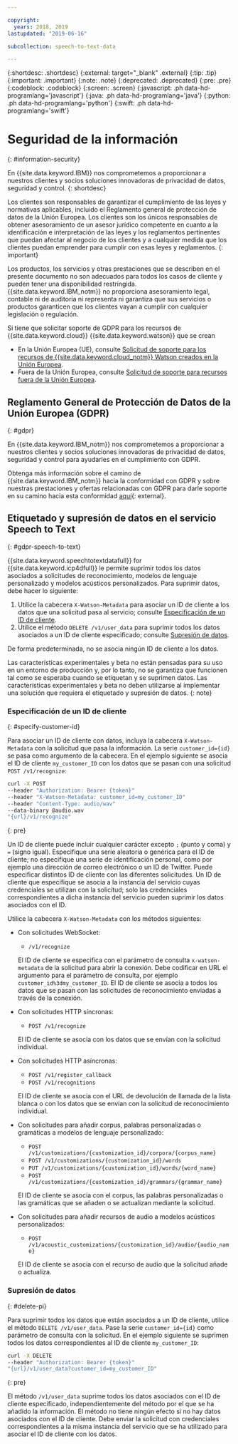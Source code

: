 ```yaml
---

copyright:
  years: 2018, 2019
lastupdated: "2019-06-16"

subcollection: speech-to-text-data

---
```


{:shortdesc: .shortdesc}
{:external: target="_blank" .external}
{:tip: .tip}
{:important: .important}
{:note: .note}
{:deprecated: .deprecated}
{:pre: .pre}
{:codeblock: .codeblock}
{:screen: .screen}
{:javascript: .ph data-hd-programlang='javascript'}
{:java: .ph data-hd-programlang='java'}
{:python: .ph data-hd-programlang='python'}
{:swift: .ph data-hd-programlang='swift'}

# Seguridad de la información
{: #information-security}

En {{site.data.keyword.IBM}} nos comprometemos a proporcionar a nuestros clientes y socios soluciones innovadoras de privacidad de datos, seguridad y control.
{: shortdesc}

Los clientes son responsables de garantizar el cumplimiento de las leyes y normativas aplicables, incluido el Reglamento general de protección de datos de la Unión Europea. Los clientes son los únicos responsables de obtener asesoramiento de un asesor jurídico competente en cuanto a la identificación e interpretación de las leyes y los reglamentos pertinentes que puedan afectar al negocio de los clientes y a cualquier medida que los clientes puedan emprender para cumplir con esas leyes y reglamentos.
{: important}

Los productos, los servicios y otras prestaciones que se describen en el presente documento no son adecuados para todos los casos de cliente y pueden tener una disponibilidad restringida. {{site.data.keyword.IBM_notm}} no proporciona asesoramiento legal, contable ni de auditoría ni representa ni garantiza que sus servicios o productos garanticen que los clientes vayan a cumplir con cualquier legislación o regulación.

Si tiene que solicitar soporte de GDPR para los recursos de {{site.data.keyword.cloud}} {{site.data.keyword.watson}} que se crean

-   En la Unión Europea (UE), consulte [Solicitud de soporte para los recursos de {{site.data.keyword.cloud_notm}} Watson creados en la Unión Europea](/docs/services/watson?topic=watson-gdpr-sar#request-EU).
-   Fuera de la Unión Europea, consulte [Solicitud de soporte para recursos fuera de la Unión Europea](/docs/services/watson?topic=watson-gdpr-sar#request-non-EU).

## Reglamento General de Protección de Datos de la Unión Europea (GDPR)
{: #gdpr}

En {{site.data.keyword.IBM_notm}} nos comprometemos a proporcionar a nuestros clientes y socios soluciones innovadoras de privacidad de datos, seguridad y control para ayudarles en el cumplimiento con GDPR.

Obtenga más información sobre el camino de {{site.data.keyword.IBM_notm}} hacia la conformidad con GDPR y sobre nuestras prestaciones y ofertas relacionadas con GDPR para darle soporte en su camino hacia esta conformidad [aquí](http://www.ibm.com/gdpr){: external}.

## Etiquetado y supresión de datos en el servicio Speech to Text
{: #gdpr-speech-to-text}

{{site.data.keyword.speechtotextdatafull}} for {{site.data.keyword.icp4dfull}} le permite suprimir todos los datos asociados a solicitudes de reconocimiento, modelos de lenguaje personalizado y modelos acústicos personalizados. Para suprimir datos, debe hacer lo siguiente:

1.  Utilice la cabecera `X-Watson-Metadata` para asociar un ID de cliente a los datos que una solicitud pasa al servicio; consulte [Especificación de un ID de cliente](#specify-customer-id).
1.  Utilice el método `DELETE /v1/user_data` para suprimir todos los datos asociados a un ID de cliente especificado; consulte [Supresión de datos](#delete-pi).

De forma predeterminada, no se asocia ningún ID de cliente a los datos.

Las características experimentales y beta no están pensadas para su uso en un entorno de producción y, por lo tanto, no se garantiza que funcionen tal como se esperaba cuando se etiquetan y se suprimen datos. Las características experimentales y beta no deben utilizarse al implementar una solución que requiera el etiquetado y supresión de datos.
{: note}

### Especificación de un ID de cliente
{: #specify-customer-id}

Para asociar un ID de cliente con datos, incluya la cabecera `X-Watson-Metadata` con la solicitud que pasa la información. La serie `customer_id={id}` se pasa como argumento de la cabecera. En el ejemplo siguiente se asocia el ID de cliente `my_customer_ID` con los datos que se pasan con una solicitud `POST /v1/recognize`:

```bash
curl -X POST
--header "Authorization: Bearer {token}"
--header "X-Watson-Metadata: customer_id=my_customer_ID"
--header "Content-Type: audio/wav"
--data-binary @audio.wav
"{url}/v1/recognize"
```
{: pre}

Un ID de cliente puede incluir cualquier carácter excepto `;` (punto y coma) y `=` (signo igual). Especifique una serie aleatoria o genérica para el ID de cliente; no especifique una serie de identificación personal, como por ejemplo una dirección de correo electrónico o un ID de Twitter. Puede especificar distintos ID de cliente con las diferentes solicitudes. Un ID de cliente que especifique se asocia a la instancia del servicio cuyas credenciales se utilizan con la solicitud; solo las credenciales correspondientes a dicha instancia del servicio pueden suprimir los datos asociados con el ID.

Utilice la cabecera `X-Watson-Metadata` con los métodos siguientes:

-   Con solicitudes WebSocket:
    -   `/v1/recognize`

    El ID de cliente se especifica con el parámetro de consulta `x-watson-metadata` de la solicitud para abrir la conexión. Debe codificar en URL el argumento para el parámetro de consulta, por ejemplo `customer_id%3dmy_customer_ID`. El ID de cliente se asocia a todos los datos que se pasan con las solicitudes de reconocimiento enviadas a través de la conexión.
-   Con solicitudes HTTP síncronas:
    -   `POST /v1/recognize`

    El ID de cliente se asocia con los datos que se envían con la solicitud individual.
-   Con solicitudes HTTP asíncronas:
    -   `POST /v1/register_callback`
    -   `POST /v1/recognitions`

    El ID de cliente se asocia con el URL de devolución de llamada de la lista blanca o con los datos que se envían con la solicitud de reconocimiento individual.

-   Con solicitudes para añadir corpus, palabras personalizadas o gramáticas a modelos de lenguaje personalizado:
    -   `POST /v1/customizations/{customization_id}/corpora/{corpus_name}`
    -   `POST /v1/customizations/{customization_id}/words`
    -   `PUT /v1/customizations/{customization_id}/words/{word_name}`
    -   `POST /v1/customizations/{customization_id}/grammars/{grammar_name}`

    El ID de cliente se asocia con el corpus, las palabras personalizadas o las gramáticas que se añaden o se actualizan mediante la solicitud.
-   Con solicitudes para añadir recursos de audio a modelos acústicos personalizados:
    -   `POST /v1/acoustic_customizations/{customization_id}/audio/{audio_name}`

    El ID de cliente se asocia con el recurso de audio que la solicitud añade o actualiza.

### Supresión de datos
{: #delete-pi}

Para suprimir todos los datos que están asociados a un ID de cliente, utilice el método `DELETE /v1/user_data`. Pase la serie `customer_id={id}` como parámetro de consulta con la solicitud. En el ejemplo siguiente se suprimen todos los datos correspondientes al ID de cliente `my_customer_ID`:

```bash
curl -X DELETE
--header "Authorization: Bearer {token}"
"{url}/v1/user_data?customer_id=my_customer_ID"
```
{: pre}

El método `/v1/user_data` suprime todos los datos asociados con el ID de cliente especificado, independientemente del método por el que se ha añadido la información. El método no tiene ningún efecto si no hay datos asociados con el ID de cliente. Debe enviar la solicitud con credenciales correspondientes a la misma instancia del servicio que se ha utilizado para asociar el ID de cliente con los datos.

